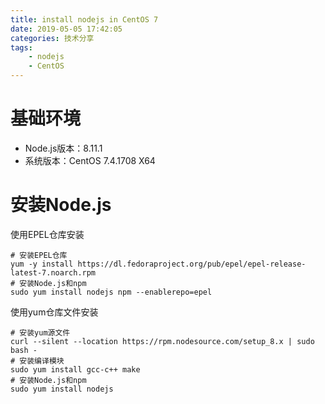 ```yaml
---
title: install nodejs in CentOS 7
date: 2019-05-05 17:42:05
categories: 技术分享
tags:
    - nodejs
    - CentOS
---
```


# 基础环境

- Node.js版本：8.11.1
- 系统版本：CentOS 7.4.1708 X64

<!-- more -->

# 安装Node.js

使用EPEL仓库安装
```shell
# 安装EPEL仓库
yum -y install https://dl.fedoraproject.org/pub/epel/epel-release-latest-7.noarch.rpm
# 安装Node.js和npm
sudo yum install nodejs npm --enablerepo=epel
```

使用yum仓库文件安装
```shell
# 安装yum源文件
curl --silent --location https://rpm.nodesource.com/setup_8.x | sudo bash -
# 安装编译模块
sudo yum install gcc-c++ make
# 安装Node.js和npm
sudo yum install nodejs
```